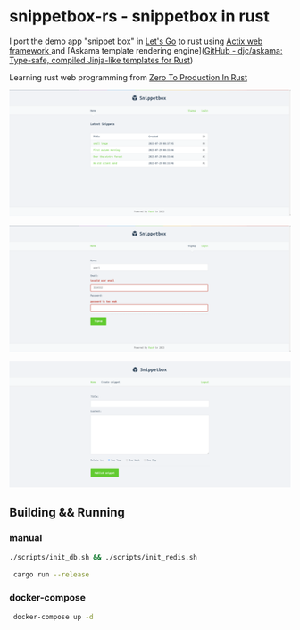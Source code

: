 # snippetbox-rs -  snippetbox  in rust

I port the demo app "snippet box"  in [Let's Go](https://lets-go.alexedwards.net/)  to rust  using [Actix web framework ](https://github.com/actix)and [Askama template rendering engine]([GitHub - djc/askama: Type-safe, compiled Jinja-like templates for Rust](https://github.com/djc/askama/))



Learning  rust  web programming  from  [Zero To Production In Rust](https://github.com/LukeMathWalker/zero-to-production)   

![shot 1](demo-shot-1.png)

![shot 2](demo-shot-2.png)

![shot 3](demo-shot-3.png)



## Building  && Running



### manual

```bash
./scripts/init_db.sh && ./scripts/init_redis.sh
```

```bash
 cargo run --release
```



### docker-compose

```bash
 docker-compose up -d
```
